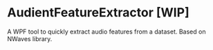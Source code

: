 # AudientFeatureExtractor [WIP]
A WPF tool to quickly extract audio features from a dataset. Based on NWaves library.
